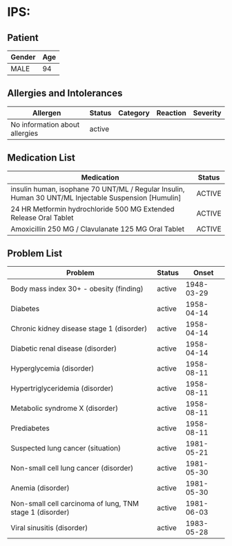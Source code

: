 # IPS:

## Patient

|Gender|Age|
|---|---|
|MALE|94|

## Allergies and Intolerances

|Allergen|Status|Category|Reaction|Severity|
|---|---|---|---|---|
|No information about allergies|active||||

## Medication List

|Medication|Status|
|---|---|
|insulin human, isophane 70 UNT/ML / Regular Insulin, Human 30 UNT/ML Injectable Suspension [Humulin]|ACTIVE|
|24 HR Metformin hydrochloride 500 MG Extended Release Oral Tablet|ACTIVE|
|Amoxicillin 250 MG / Clavulanate 125 MG Oral Tablet|ACTIVE|

## Problem List

|Problem|Status|Onset|
|---|---|---|
|Body mass index 30+ - obesity (finding)|active|1948-03-29|
|Diabetes|active|1958-04-14|
|Chronic kidney disease stage 1 (disorder)|active|1958-04-14|
|Diabetic renal disease (disorder)|active|1958-04-14|
|Hyperglycemia (disorder)|active|1958-08-11|
|Hypertriglyceridemia (disorder)|active|1958-08-11|
|Metabolic syndrome X (disorder)|active|1958-08-11|
|Prediabetes|active|1958-08-11|
|Suspected lung cancer (situation)|active|1981-05-21|
|Non-small cell lung cancer (disorder)|active|1981-05-30|
|Anemia (disorder)|active|1981-05-30|
|Non-small cell carcinoma of lung, TNM stage 1 (disorder)|active|1981-06-03|
|Viral sinusitis (disorder)|active|1983-05-28|
